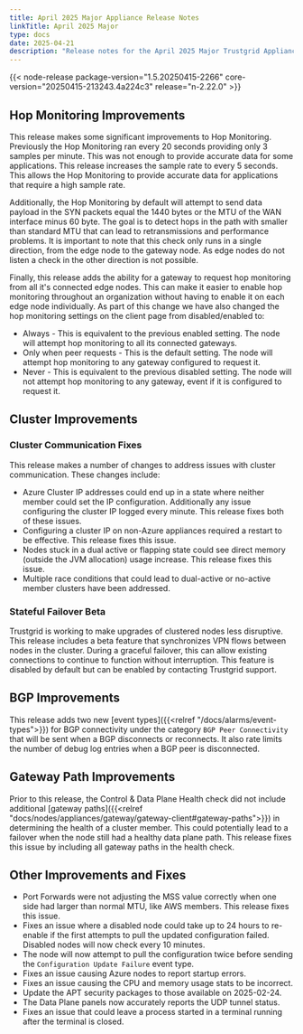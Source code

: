 ```yaml
---
title: April 2025 Major Appliance Release Notes
linkTitle: April 2025 Major
type: docs
date: 2025-04-21
description: "Release notes for the April 2025 Major Trustgrid Appliance release"
---
```

{{< node-release package-version="1.5.20250415-2266" core-version="20250415-213243.4a224c3" release="n-2.22.0" >}}

## Hop Monitoring Improvements
This release makes some significant improvements to Hop Monitoring.  Previously the Hop Monitoring ran every 20 seconds providing only 3 samples per minute.  This was not enough to provide accurate data for some applications.  This release increases the sample rate to every 5 seconds.  This allows the Hop Monitoring to provide accurate data for applications that require a high sample rate.  

Additionally, the Hop Monitoring by default will attempt to send data payload in the SYN packets equal the 1440 bytes or the MTU of the WAN interface minus 60 byte.  The goal is to detect hops in the path with smaller than standard MTU that can lead to retransmissions and performance problems.  It is important to note that this check only runs in a single direction, from the edge node to the gateway node. As edge nodes do not listen a check in the other direction is not possible.

Finally, this release adds the ability for a gateway to request hop monitoring from all it's connected edge nodes.  This can make it easier to enable hop monitoring throughout an organization without having to enable it on each edge node individually.  As part of this change we have also changed the hop monitoring settings on the client page from disabled/enabled to:
- Always - This is equivalent to the previous enabled setting.  The node will attempt hop monitoring to all its connected gateways.
- Only when peer requests - This is the default setting.  The node will attempt hop monitoring to any gateway configured to request it. 
- Never - This is equivalent to the previous disabled setting.  The node will not attempt hop monitoring to any gateway, event if it is configured to request it.

## Cluster Improvements
### Cluster Communication Fixes
This release makes a number of changes to address issues with cluster communication.  These changes include:
- Azure Cluster IP addresses could end up in a state where neither member could set the IP configuration. Additionally any issue configuring the cluster IP logged every minute.  This release fixes both of these issues.
- Configuring a cluster IP on non-Azure appliances required a restart to be effective. This release fixes this issue.
- Nodes stuck in a dual active or flapping state could see direct memory (outside the JVM allocation) usage increase.  This release fixes this issue.
- Multiple race conditions that could lead to dual-active or no-active member clusters have been addressed. 

### Stateful Failover Beta 
Trustgrid is working to make upgrades of clustered nodes less disruptive. This release includes a beta feature that synchronizes VPN flows between nodes in the cluster. During a graceful failover, this can allow existing connections to continue to function without interruption.  This feature is disabled by default but can be enabled by contacting Trustgrid support.

## BGP Improvements
This release adds two new [event types]({{<relref "/docs/alarms/event-types">}}) for BGP connectivity under the category `BGP Peer Connectivity` that will be sent when a BGP disconnects or reconnects. It also rate limits the number of debug log entries when a BGP peer is disconnected. 

## Gateway Path Improvements
Prior to this release, the Control & Data Plane Health check did not include additional [gateway paths]({{<relref "docs/nodes/appliances/gateway/gateway-client#gateway-paths">}}) in determining the health of a cluster member. This could potentially lead to a failover when the node still had a healthy data plane path. This release fixes this issue by including all gateway paths in the health check.

## Other Improvements and Fixes
- Port Forwards were not adjusting the MSS value correctly when one side had larger than normal MTU, like AWS members.  This release fixes this issue.
- Fixes an issue where a disabled node could take up to 24 hours to re-enable if the first attempts to pull the updated configuration failed. Disabled nodes will now check every 10 minutes. 
- The node will now attempt to pull the configuration twice before sending the `Configuration Update Failure` event type.
- Fixes an issue causing Azure nodes to report startup errors. 
- Fixes an issue causing the CPU and memory usage stats to be incorrect.
- Update the APT security packages to those available on 2025-02-24.
- The Data Plane panels now accurately reports the UDP tunnel status. 
- Fixes an issue that could leave a process started in a terminal running after the terminal is closed.
